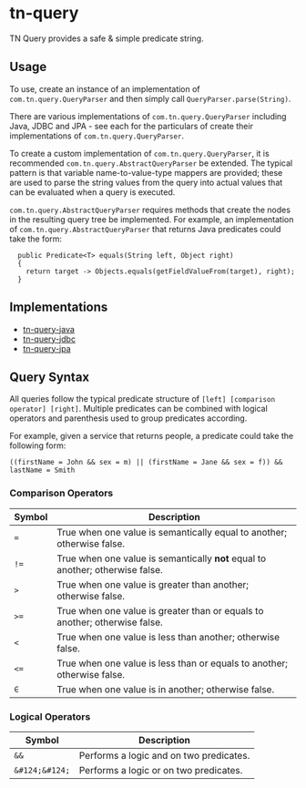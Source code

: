 # tn-query

TN Query provides a safe & simple predicate string.

## Usage

To use, create an instance of an implementation of `com.tn.query.QueryParser` and then simply call `QueryParser.parse(String)`.

There are various implementations of `com.tn.query.QueryParser` including Java, JDBC and JPA - see each for the particulars of create their implementations of 
`com.tn.query.QueryParser`.

To create a custom implementation of `com.tn.query.QueryParser`, it is recommended `com.tn.query.AbstractQueryParser` be extended.  The typical pattern is that variable 
name-to-value-type mappers are provided; these are used to parse the string values from the query into actual values that can be evaluated when a query is executed.

`com.tn.query.AbstractQueryParser` requires methods that create the nodes in the resulting query tree be implemented.  For example, an implementation of 
`com.tn.query.AbstractQueryParser` that returns Java predicates could take the form:

```
  public Predicate<T> equals(String left, Object right)
  {
    return target -> Objects.equals(getFieldValueFrom(target), right);
  }
```

## Implementations

* [tn-query-java](https://github.com/nickersan/tn-query-java#readme)
* [tn-query-jdbc](https://github.com/nickersan/tn-query-jdbc#readme)
* [tn-query-jpa](https://github.com/nickersan/tn-query-jpa#readme)

## Query Syntax

All queries follow the typical predicate structure of `[left] [comparison operator] [right]`.  Multiple predicates can be combined with logical operators and parenthesis used to 
group predicates according.

For example, given a service that returns people, a predicate could take the following form:
```
((firstName = John && sex = m) || (firstName = Jane && sex = f)) && lastName = Smith
```
### Comparison Operators
| Symbol | Description                                                                    |
|--------|--------------------------------------------------------------------------------|
| `=`    | True when one value is semantically equal to another; otherwise false.         |
| `!=`   | True when one value is semantically **not** equal to another; otherwise false. |
| `>`    | True when one value is greater than another; otherwise false.                  |
| `>=`   | True when one value is greater than or equals to another; otherwise false.     |
| `<`    | True when one value is less than another; otherwise false.                     |
| `<=`   | True when one value is less than or equals to another; otherwise false.        |
| `∈`    | True when one value is in another; otherwise false.                            |

### Logical Operators
| Symbol         | Description                             |
|----------------|-----------------------------------------|
| `&&`           | Performs a logic and on two predicates. |
| `&#124;&#124;` | Performs a logic or on two predicates.  |
